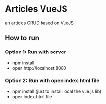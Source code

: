 # Articles VueJS
an articles CRUD based on VueJS

## How to run
### Option 1: Run with server
- npm install
- open http://localhost:8080

### Option 2: Run with open index.html file
- npm install (just to install local the vue.js lib)
- open index.html file
